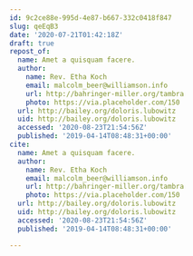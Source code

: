 ```yaml
---
id: 9c2ce88e-995d-4e87-b667-332c0418f847
slug: qeEqB3
date: '2020-07-21T01:42:18Z'
draft: true
repost_of:
  name: Amet a quisquam facere.
  author:
    name: Rev. Etha Koch
    email: malcolm_beer@williamson.info
    url: http://bahringer-miller.org/tambra
    photo: https://via.placeholder.com/150
  url: http://bailey.org/doloris.lubowitz
  uid: http://bailey.org/doloris.lubowitz
  accessed: '2020-08-23T21:54:56Z'
  published: '2019-04-14T08:48:31+00:00'
cite:
  name: Amet a quisquam facere.
  author:
    name: Rev. Etha Koch
    email: malcolm_beer@williamson.info
    url: http://bahringer-miller.org/tambra
    photo: https://via.placeholder.com/150
  url: http://bailey.org/doloris.lubowitz
  uid: http://bailey.org/doloris.lubowitz
  accessed: '2020-08-23T21:54:56Z'
  published: '2019-04-14T08:48:31+00:00'

---
```



